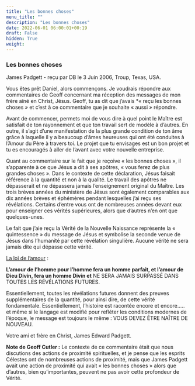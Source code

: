```yaml
---
title: "Les bonnes choses"
menu_title: ""
description: "Les bonnes choses"
date: 2022-06-01 06:00:01+00:19
draft: False
hidden: True
weight:
---
```

### Les bonnes choses

James Padgett - reçu par DB le 3 Juin 2006, Troup, Texas, USA.

Vous êtes prêt Daniel, alors commençons. Je voudrais répondre aux commentaires de Geoff concernant ma réception des messages de mon frère aîné en Christ, Jésus. Geoff, tu as dit que j’avais *« reçu les bonnes choses *»* et c’est à ce commentaire que je souhaite « aussi » répondre.

Avant de commencer, permets moi de vous dire à quel point le Maître est satisfait de ton rayonnement et que ton travail sert de modèle à d’autres. En outre, il s’agit d’une manifestation de la plus grande condition de ton âme grâce à laquelle il y a beaucoup d’âmes heureuses qui ont été conduites à l’Amour du Père à travers toi. Le projet que tu envisages est un bon projet et tu es encouragés à aller de l’avant avec votre nouvelle entreprise.

Quant au commentaire sur le fait que je reçoive « les bonnes choses », il s’apparente à ce que Jésus a dit à ses apôtres, « vous ferez de plus grandes choses ». Dans le contexte de cette déclaration, Jésus faisait référence à la quantité et non à la qualité. Le travail des apôtres ne dépasserait et ne dépassera jamais l’enseignement original du Maître. Les trois brèves années du ministère de Jésus sont également comparables aux dix années brèves et éphémères pendant lesquelles j’ai reçu ses révélations. Certains d’entre vous ont de nombreuses années devant eux pour enseigner ces vérités supérieures, alors que d’autres n’en ont que quelques-unes.

Le fait que j’aie reçu la Vérité de la Nouvelle Naissance représente la « quintessence » du message de Jésus et symbolise la seconde venue de Jésus dans l’humanité par cette révélation singulière. Aucune vérité ne sera jamais dite qui dépasse cette vérité.

<u>La loi de l’amour</u> :

**L’amour de l’homme pour l’homme fera un homme parfait, et l’amour de Dieu Divin, fera un homme Divin et** NE SERA JAMAIS SURPASSÉ DANS TOUTES LES RÉVÉLATIONS FUTURES.

Essentiellement, toutes les révélations futures donnent des preuves supplémentaires de la quantité, pour ainsi dire, de cette vérité fondamentale. Essentiellement, l’histoire est racontée encore et encore….. et même si le langage est modifié pour refléter les conditions modernes de l’époque, le message est toujours le même : VOUS DEVEZ ÊTRE NAÎTRE DE NOUVEAU.

Votre ami et frère en Christ, James Edward Padgett.

**Note de Geoff Cutler :**  Le contexte de ce commentaire était que nous discutions des actions de proximité spirituelles, et je pense que les esprits Célestes ont de nombreuses actions de proximité, mais que James Padgett avait une action de proximité qui avait « les bonnes choses » alors que d’autres, bien qu’importantes, peuvent ne pas avoir cette profondeur de Vérité.
